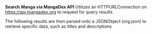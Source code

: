 **Search Manga via MangaDex API**
Utilizes an HTTPURLConnection on https://api.mangadex.org to request for query results.

The following results are then parsed onto a JSONObject (org.json) to retrieve specific data, such as titles and descriptions
